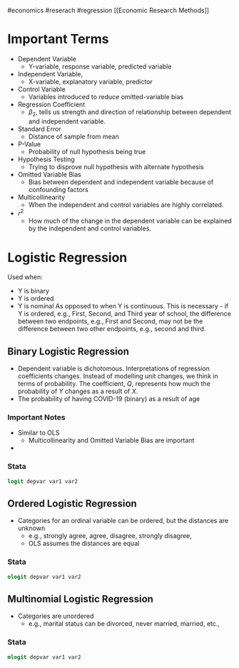 #economics #reserach #regression
[[Economic Research Methods]]

# Important Terms
- Dependent Variable
	- Y-variable, response variable, predicted variable
- Independent Variable,
	- X-variable, explanatory variable, predictor
- Control Variable
	- Variables introduced to reduce omitted-variable bias
- Regression Coefficient
	- $\beta_{2}$, tells us strength and direction of relationship between dependent and independent variable.
- Standard Error
	- Distance of sample from mean
- P-Value
	- Probability of null hypothesis being true
- Hypothesis Testing
	- Trying to disprove null hypothesis with alternate hypothesis
- Omitted Variable Bias
	- Bias between dependent and independent variable because of confounding factors
- Multicollinearity
	- When the independent and control variables are highly correlated.
- $r^2$
	- How much of the change in the dependent variable can be explained by the independent and control variables.

# Logistic Regression
Used when:
- Y is binary
- Y is ordered
- Y is nominal
As opposed to when Y is continuous. This is necessary - if Y is ordered, e.g., First, Second, and Third year of school, the difference between two endpoints, e.g., First and Second, may not be the difference between two other endpoints, e.g., second and third.
## Binary Logistic Regression
- Dependent variable is dichotomous.
Interpretations of regression coefficients changes. Instead of modelling unit changes, we think in terms of probability.
The coefficient, $Q$, represents how much the probability of $Y$ changes as a result of $X$. 
- The probability of having COVID-19 (binary) as a result of age
### Important Notes
- Similar to OLS
	- Multicollinearity and Omitted Variable Bias are important
- 
### Stata
```stata
logit depvar var1 var2
```
## Ordered Logistic Regression
- Categories for an ordinal variable can be ordered, but the distances are unknown
	- e.g., strongly agree, agree, disagree, strongly disagree,
	- OLS assumes the distances are equal
### Stata
```stata
ologit depvar var1 var2
```
## Multinomial Logistic Regression
- Categories are unordered
	- e.g., marital status can be divorced, never married, married, etc.,
### Stata
```stata
mlogit depvar var1 var2
```
